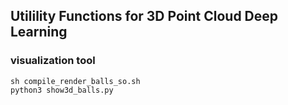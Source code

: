 ## Utilility Functions for 3D Point Cloud Deep Learning

### visualization tool

    sh compile_render_balls_so.sh
    python3 show3d_balls.py
